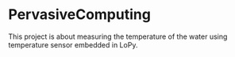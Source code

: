 # PervasiveComputing

This project is about measuring the temperature of the water using temperature sensor embedded in LoPy.
